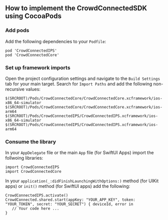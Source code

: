 ## How to implement the CrowdConnectedSDK using CocoaPods

### Add pods
Add the following dependencies to your `Podfile`: 
```
pod 'CrowdConnectedIPS'
pod 'CrowdConnectedCore'
```

### Set up framework imports
Open the project configuration settings and navigate to the `Build Settings` tab for your main target.
Search for `Import Paths` and add the following non-recursive values:
```
$(SRCROOT)/Pods/CrowdConnectedCore/CrowdConnectedCore.xcframework/ios-x86_64-simulator
$(SRCROOT)/Pods/CrowdConnectedCore/CrowdConnectedCore.xcframework/ios-arm64
$(SRCROOT)/Pods/CrowdConnectedIPS/CrowdConnectedIPS.xcframework/ios-x86_64-simulator
$(SRCROOT)/Pods/CrowdConnectedIPS/CrowdConnectedIPS.xcframework/ios-arm64
```

### Consume the library
In your `AppDelegate` file or the main `App` file (for SwiftUI Apps) import the follwoing libraries:
```
import CrowdConnectedIPS
import CrowdConnectedCore
```

In your `application(_:didFinishLaunchingWithOptions:)` method (for UIKit apps) or `init()` method (for SwiftUI apps) add the following:
```
CrowdConnectedIPS.activate()
CrowdConnected.shared.start(appKey: "YOUR_APP_KEY", token: "YOUR_TOKEN", secret: "YOUR_SECRET") { deviceId, error in
   // Your code here ...
}
```
